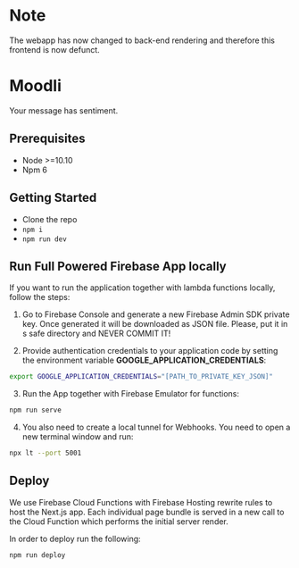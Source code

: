 # Note

The webapp has now changed to back-end rendering and therefore this frontend is now defunct.

# Moodli

Your message has sentiment.

## Prerequisites

- Node >=10.10
- Npm 6

## Getting Started

- Clone the repo
- `npm i`
- `npm run dev`

## Run Full Powered Firebase App locally

If you want to run the application together with lambda functions locally, follow the steps:

1. Go to Firebase Console and generate a new Firebase Admin SDK private key. Once generated it will be downloaded as JSON file. Please, put it in s safe directory and NEVER COMMIT IT!

2. Provide authentication credentials to your application code by setting the environment variable **GOOGLE_APPLICATION_CREDENTIALS**:

```bash
export GOOGLE_APPLICATION_CREDENTIALS="[PATH_TO_PRIVATE_KEY_JSON]"
```

3. Run the App together with Firebase Emulator for functions:

```bash
npm run serve
```

4. You also need to create a local tunnel for Webhooks. You need to open a new terminal window and run:

```bash
npx lt --port 5001
```

## Deploy

We use Firebase Cloud Functions with Firebase Hosting rewrite rules to host the Next.js app.
Each individual page bundle is served in a new call to the Cloud Function which performs the initial server render.

In order to deploy run the following:

```bash
npm run deploy
```

